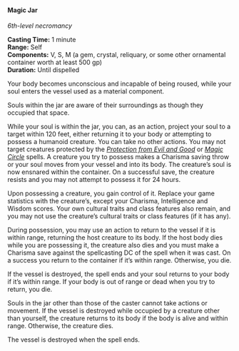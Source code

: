 #### Magic Jar
<!-- markdownlint-disable link-image-reference-definitions -->
[_metadata_:spell_name]:- "Magic Jar"
[_metadata_:spell_level]:- "6"
[_metadata_:spell_school]:- "necromancy"
[_metadata_:ritual]:- "false"
[_metadata_:casting_time_amount]:- "1"
[_metadata_:casting_time_unit]:- "minute"
[_metadata_:range]:- "Self"
[_metadata_:target]:- "Special"
[_metadata_:components_verbal]:- "true"
[_metadata_:components_somatic]:- "true"
[_metadata_:components_material]:- "true"
[_metadata_:components_material_description]:- "a gem, crystal, reliquary, or some other ornamental container worth at least 500 gp"
[_metadata_:components_material_cost]:- "500 gp"
[_metadata_:duration]:- "Until dispelled"
[_metadata_:concentration]:- "false"
[_metadata_:saving_throw]:- "Charisma"
[_metadata_:saving_throw_success]:- "special"
[_metadata_:compared_to_wotc_srd_5.1]:- "mechanics_different_wording_different"
[_metadata_:compared_to_a5e_srd]:- "mechanics_same_wording_different"
<!-- markdownlint-disable-next-line no-emphasis-as-heading -->
_6th-level necromancy_

**Casting Time:** 1 minute \
**Range:** Self \
**Components:** V, S, M (a gem, crystal, reliquary, or some other ornamental container worth at least 500 gp) \
**Duration:** Until dispelled

Your body becomes unconscious and incapable of being roused, while your soul enters the vessel used as a material component.

Souls within the jar are aware of their surroundings as though they occupied that space.

While your soul is within the jar, you can, as an action, project your soul to a target within 120 feet, either returning it to your body or attempting to possess a humanoid creature.
You can take no other actions.
You may not target creatures protected by the _[<span class="spell">Protection from Evil and Good</span>](#Protection_from_Evil_and_Good_protection_from_evil_and_good)_ or _[<span class="spell">Magic Circle</span>](#Magic_Circle_magic_circle)_ spells.
A creature you try to possess makes a Charisma saving throw or your soul moves from your vessel and into its body.
The creature’s soul is now ensnared within the container.
On a successful save, the creature resists and you may not attempt to possess it for 24 hours.

Upon possessing a creature, you gain control of it.
Replace your game statistics with the creature’s, except your Charisma, Intelligence and Wisdom scores.
Your own cultural traits and class features also remain, and you may not use the creature’s cultural traits or class features (if it has any).

During possession, you may use an action to return to the vessel if it is within range, returning the host creature to its body.
If the host body dies while you are possessing it, the creature also dies and you must make a Charisma save against the spellcasting DC of the spell when it was cast.
On a success you return to the container if it’s within range.
Otherwise, you die.

If the vessel is destroyed, the spell ends and your soul returns to your body if it’s within range.
If your body is out of range or dead when you try to return, you die.

Souls in the jar other than those of the caster cannot take actions or movement.
If the vessel is destroyed while occupied by a creature other than yourself, the creature returns to its body if the body is alive and within range.
Otherwise, the creature dies.

The vessel is destroyed when the spell ends.
